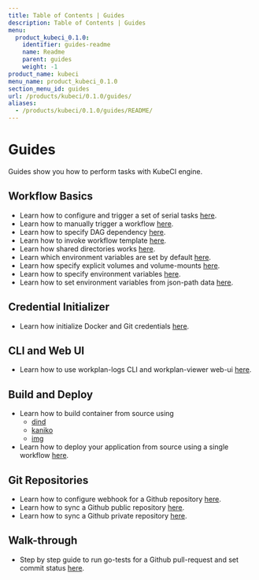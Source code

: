 ```yaml
---
title: Table of Contents | Guides
description: Table of Contents | Guides
menu:
  product_kubeci_0.1.0:
    identifier: guides-readme
    name: Readme
    parent: guides
    weight: -1
product_name: kubeci
menu_name: product_kubeci_0.1.0
section_menu_id: guides
url: /products/kubeci/0.1.0/guides/
aliases:
  - /products/kubeci/0.1.0/guides/README/
---
```


# Guides

Guides show you how to perform tasks with KubeCI engine.

## Workflow Basics

- Learn how to configure and trigger a set of serial tasks [here](/docs/guides/engine/basics/serial_execution.md).
- Learn how to manually trigger a workflow [here](/docs/guides/engine/basics/manual_trigger.md).
- Learn how to specify DAG dependency [here](/docs/guides/engine/basics/dag_execution.md).
- Learn how to invoke workflow template [here](/docs/guides/engine/basics/template.md).
- Learn how shared directories works [here](/docs/guides/engine/basics/shared_directory.md).
- Learn which environment variables are set by default [here](/docs/guides/engine/basics/implicit_env_var.md).
- Learn how specify explicit volumes and volume-mounts [here](/docs/guides/engine/basics/volumes.md).
- Learn how to specify environment variables [here](/docs/guides/engine/basics/env_var.md).
- Learn how to set environment variables from json-path data [here](/docs/guides/engine/basics/json_path.md).

## Credential Initializer

- Learn how initialize Docker and Git credentials [here](/docs/guides/engine/credential/credential_initializer.md).

## CLI and Web UI

- Learn how to use workplan-logs CLI and workplan-viewer web-ui [here](/docs/guides/engine/cli/workplan_status_logs.md).

## Build and Deploy

- Learn how to build container from source using 
  - [dind](/docs/guides/engine/build/build-dind.md)
  - [kaniko](/docs/guides/engine/build/build-kaniko.md)
  - [img](/docs/guides/engine/build/build-img.md)
- Learn how to deploy your application from source using a single workflow [here](/docs/guides/engine/build/deploy.md).

## Git Repositories

- Learn how to configure webhook for a Github repository [here](/docs/guides/git-apiserver/webhook.md).
- Learn how to sync a Github public repository [here](/docs/guides/git-apiserver/github_public.md).
- Learn how to sync a Github private repository [here](/docs/guides/git-apiserver/github_private.md).

## Walk-through

- Step by step guide to run go-tests for a Github pull-request and set commit status [here](/docs/guides/walk-through/github_pr.md).